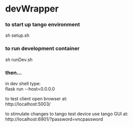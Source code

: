 # devWrapper
<h3> to start up tango environment </h3>
<p> sh setup.sh </p>
<h3> to run development container </h3>
<p> sh runDev.sh </p>
<h3> then... </h3>
<p></p><p> in dev shell type:<br>
flask run --host=0.0.0.0 <br>

to test client open browser at: <br>
http://localhost:5003/ <br>

to stimulate changes to tango test device use tango GUI at: <br>
http://localhost:6901/?password=vncpassword <br>

